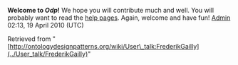 __Welcome to _Odp_!__ We hope you will contribute much and well. 
You will probably want to read the [help pages](http://ontologydesignpatterns.org/wiki/Help:Contents "Help:Contents"). Again, welcome and have fun! [Admin](../User/ValentinaPresutti "User:ValentinaPresutti") 02:13, 19 April 2010 (UTC)





Retrieved from "[http://ontologydesignpatterns.org/wiki/User\_talk:FrederikGailly](../User_talk/FrederikGailly)"